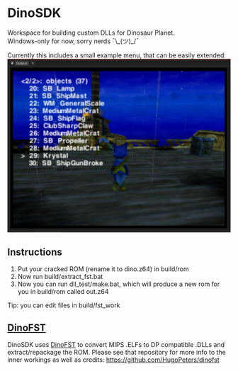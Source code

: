 # DinoSDK
Workspace for building custom DLLs for Dinosaur Planet.  
Windows-only for now, sorry nerds ¯\\\_(ツ)\_/¯

Currently this includes a small example menu, that can be easily extended:  
![](./screen.png)

## Instructions
1. Put your cracked ROM (rename it to dino.z64) in build/rom
2. Now run build/extract_fst.bat
3. Now you can run dll_test/make.bat, which will produce a new rom for you in build/rom called out.z64

Tip: you can edit files in build/fst_work

## [DinoFST](https://github.com/HugoPeters/dinofst)
DinoSDK uses [DinoFST](https://github.com/HugoPeters/dinofst) to convert MIPS .ELFs to DP compatible .DLLs and extract/repackage the ROM.  Please see that repository for more info to the inner workings as well as credits:
https://github.com/HugoPeters/dinofst
